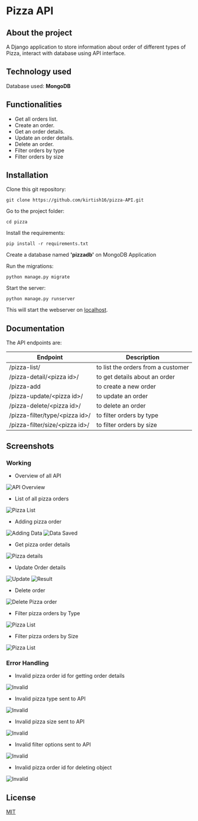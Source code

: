 # Pizza API
## About the project

A Django application to store information about order of different types of Pizza, interact with database using API interface.

## Technology used

Database used: **MongoDB**



## Functionalities
- Get all orders list.
- Create an order.
- Get an order details.
- Update an order details.
- Delete an order.
- Filter orders by type
- Filter orders by size

## Installation
Clone this git repository:
```
git clone https://github.com/kirtish16/pizza-API.git
```
Go to the project folder:
```
cd pizza
```
Install the requirements:
```
pip install -r requirements.txt
```

Create a database named **'pizzadb'** on MongoDB Application

Run the migrations:
```
python manage.py migrate
```
Start the server:
```
python manage.py runserver
```
This will start the webserver on [localhost](http://127.0.0.1:8000/).

## Documentation
The API endpoints are:

| Endpoint   | Description |
|------------|-----------|
| /pizza-list/ | to list the orders from a customer |
| /pizza-detail/\<pizza id>/ | to get details about an order |
| /pizza-add | to create a new order |
| /pizza-update/\<pizza id>/ | to update an order |
| /pizza-delete/\<pizza id>/ | to delete an order |
| /pizza-filter/type/\<pizza id>/ | to filter orders by type |
| /pizza-filter/size/\<pizza id>/ | to filter orders by size |

## Screenshots

### Working
- Overview of all API

![API Overview](/screenshots/apiOverview.jpg)

- List of all pizza orders

![Pizza List](/screenshots/pizzaList.jpg)

- Adding pizza order

![Adding Data](/screenshots/addingData.jpg)
![Data Saved](/screenshots/dataSaved.jpg)

- Get pizza order details

![Pizza details](/screenshots/pizzaDetailid2.jpg)

- Update Order details 

![Update](/screenshots/pizzaUpdating.jpg)
![Result](/screenshots/pizzaUpdateResult.jpg)

- Delete order

![Delete Pizza order](/screenshots/pizzaDeleteSuccessfull.jpg)

- Filter pizza orders by Type

![Pizza List](/screenshots/filterbyType.jpg)

- Filter pizza orders by Size

![Pizza List](/screenshots/filterbySize.jpg)

### Error Handling

- Invalid pizza order id for getting order details 

![Invalid](/screenshots/orderNotFound.jpg)

- Invalid pizza type sent to API 

![Invalid](/screenshots/errorType.jpg)

- Invalid pizza size sent to API 

![Invalid](/screenshots/errorSize.jpg)

- Invalid filter options sent to API 

![Invalid](/screenshots/invalidFIlteroptions.jpg)

- Invalid pizza order id for deleting object

![Invalid](/screenshots/invalidpizzaDelete.jpg)

## License
[MIT](https://choosealicense.com/licenses/mit/)
